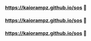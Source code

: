 ### https://kaiorampz.github.io/sos 🔴

### https://kaiorampz.github.io/sos 🔴

### https://kaiorampz.github.io/sos 🔴
